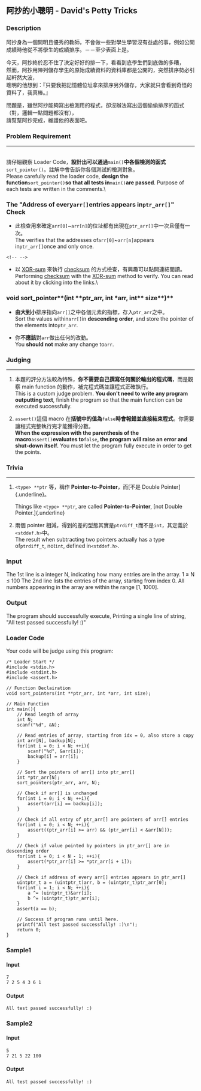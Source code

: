 阿抄的小聰明 - David\'s Petty Tricks
------------------------------------

### Description

<div>

阿抄身為一個開明且優秀的教師，不會做一些對學生學習沒有益處的事，例如公開成績時他從不將學生的成績排序。－－至少表面上是。

今天，阿抄終於忍不住了決定好好的排一下，看看到底學生們到底做的多糟，\
然而，阿抄用陣列儲存學生的原始成績資料的資料庫都是公開的，突然排序勢必引起軒然大波，\
聰明的他想到：『只要我把記憶體位址拿來排序另外儲存，大家就只會看到奇怪的資料了，我真棒。』

問題是，雖然阿抄能夠寫出檢測用的程式，卻沒辦法寫出這個偷偷排序的函式（對，邏輯一點問題都沒有），\
請幫幫阿抄完成，維護他的表面吧。

### Problem Requirement

------------------------------------------------------------------------

\
請仔細觀察 Loader
Code，**設計出可以通過**`main()`**中各個檢測的函式**`sort_pointer()`。註解中會告訴你各個測試的檢測對象。\
Please carefully read the loader code, **design the
function**`sort_pointer()`**so that all tests in**`main()`**are
passed**. Purpose of each tests are written in the comments.\

### The \"Address of every`arr[]`entries appears in`ptr_arr[]`\" Check

-   此檢查用來確定`arr[0]`\~`arr[n]`的位址都有出現在`ptr_arr[]`中一次且僅有一次。\
    The verifies that the addresses of`arr[0]`\~`arr[n]`appears
    in`ptr_arr[]`once and only once.

```{=html}
<!-- -->
```
-   以
    [XOR-sum](https://stackoverflow.com/questions/17284337/what-is-an-xor-sum)
    來執行 [checksum](https://en.wikipedia.org/wiki/Checksum)
    的方式檢查，有興趣可以點開連結閱讀。\
    Performing [checksum](https://en.wikipedia.org/wiki/Checksum) with
    the
    [XOR-sum](https://stackoverflow.com/questions/17284337/what-is-an-xor-sum)
    method to verify. You can read about it by clicking into the links.\

### **void** sort\_pointer**(int \*\***ptr\_arr**, int \***arr**, int** size**)**

-   **由大到小**排序指向`arr[]`之中各個元素的指標，存入`ptr_arr`之中。\
    Sort the values within`arr[]`in **descending order**, and store the
    pointer of the elements into`ptr_arr`.

-   你**不應該**對`arr`做出任何的改動。\
    You **should not** make any change to`arr`.

### Judging

------------------------------------------------------------------------

1.  本題的評分方法較為特殊，**你不需要自己撰寫任何關於輸出的程式碼**，而是觀察
    main function 的動作，補完程式碼並讓程式正確執行。\
    This is a custom judge problem. **You don\'t need to write any
    program outputting text**, finish the program so that the main
    function can be executed successfully.

2.  `assert()`這個 macro
    在**括號中的值為**`false`**時會報錯並直接結束程式**。你需要讓程式完整執行完才能獲得分數。\
    **When the expression with the parenthesis of the
    macro**`assert()`**evaluates to**`false`**, the program will raise
    an error and shut-down itself.** You must let the program fully
    execute in order to get the points.

### Trivia

------------------------------------------------------------------------

1.  `<type> **ptr` 等，稱作 **Pointer-to-Pointer**，而[不是 Double
    Pointer]{.underline}。

    Things like `<type> **ptr`, are called **Pointer-to-Pointer**, [not
    Double Pointer.]{.underline}

2.  兩個 pointer
    相減，得到的差的型態其實是`ptrdiff_t`而不是`int`，其定義於`<stddef.h>`中。\
    The result when subtracting two pointers actually has a type
    of`ptrdiff_t`, not`int`, defined in`<stddef.h>`.

</div>

### Input

The 1st line is a integer N, indicating how many entries are in the
array. 1 ≤ N ≤ 100 The 2nd line lists the entries of the array, starting
from index 0. All numbers appearing in the array are within the range
\[1, 1000\].

### Output

The program should successfully execute, Printing a single line of
string, \"All test passed successfully! :)\"

### Loader Code

<div>

Your code will be judge using this program:

</div>

    /* Loader Start */
    #include <‍stdio.h>
    #include <‍stdint.h>
    #include <‍assert.h>

    // Function Declairation 
    void sort_pointers(int **ptr_arr, int *arr, int size);

    // Main Function
    int main(){
        // Read length of array
        int N;
        scanf("%d", &N);
        
        // Read entries of array, starting from idx = 0, also store a copy
        int arr[N], backup[N];
        for(int i = 0; i <‍ N; ++i){
            scanf("%d", &arr[i]);
            backup[i] = arr[i];
        }

        // Sort the pointers of arr[] into ptr_arr[]
        int *ptr_arr[N];
        sort_pointers(ptr_arr, arr, N);

        // Check if arr[] is unchanged
        for(int i = 0; i <‍ N; ++i){
            assert(arr[i] == backup[i]);
        }

        // Check if all entry of ptr_arr[] are pointers of arr[] entries
        for(int i = 0; i <‍ N; ++i){
            assert((ptr_arr[i] >= arr) && (ptr_arr[i] <‍ &arr[N]));
        } 

        // Check if value pointed by pointers in ptr_arr[] are in descending order
        for(int i = 0; i <‍ N - 1; ++i){
            assert(*ptr_arr[i] >= *ptr_arr[i + 1]);
        }

        // Check if address of every arr[] entries appears in ptr_arr[]
        uintptr_t a = (uintptr_t)arr, b = (uintptr_t)ptr_arr[0];
        for(int i = 1; i <‍ N; ++i){
            a ^= (uintptr_t)&arr[i];
            b ^= (uintptr_t)ptr_arr[i];
        }
        assert(a == b);

        // Success if program runs until here.
        printf("All test passed successfully! :)\n");
        return 0;
    }

<div>

### Sample1

#### Input

    7 
    7 2 5 4 3 6 1

#### Output

    All test passed successfully! :)

</div>

<div>

### Sample2

#### Input

    5
    7 21 5 22 100

#### Output

    All test passed successfully! :)

</div>
